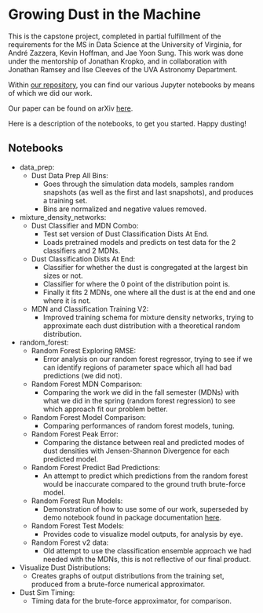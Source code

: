 # Growing Dust in the Machine
This is the capstone project, completed in partial fulfillment of the requirements for the MS in Data Science at the University of Virginia, for André Zazzera, Kevin Hoffman, and Jae Yoon Sung. This work was done under the mentorship of Jonathan Kropko, and in collaboration with Jonathan Ramsey and Ilse Cleeves of the UVA Astronomy Department.

Within [our repository](https://github.com/andrezazz/dust-in-the-machine), you can find our various Jupyter notebooks by means of which we did our work.

Our paper can be found on arXiv [here](https://arxiv.org/abs/2104.12845).

Here is a description of the notebooks, to get you started. Happy dusting!
## Notebooks
- data_prep:
  - Dust Data Prep All Bins:
    - Goes through the simulation data models, samples random snapshots (as well as the first and last snapshots), and produces a training set.
    - Bins are normalized and negative values removed.
- mixture_density_networks:
  - Dust Classifier and MDN Combo: 
    - Test set version of Dust Classification Dists At End.
    - Loads pretrained models and predicts on test data for the 2 classifiers and 2 MDNs.
  - Dust Classification Dists At End:
    -  Classifier for whether the dust is congregated at the largest bin sizes or not. 
    -  Classifier for where the 0 point of the distribution point is. 
    -  Finally it fits 2 MDNs, one where all the dust is at the end and one where it is not.
  - MDN and Classification Training V2:
    - Improved training schema for mixture density networks, trying to approximate each dust distribution with a theoretical random distribution.
- random_forest:
  - Random Forest Exploring RMSE:
    - Error analysis on our random forest regressor, trying to see if we can identify regions of parameter space which all had bad predictions (we did not).
  - Random Forest MDN Comparison:
    - Comparing the work we did in the fall semester (MDNs) with what we did in the spring (random forest regression) to see which approach fit our problem better.
  - Random Forest Model Comparison:
    - Comparing performances of random forest models, tuning.
  - Random Forest Peak Error:
    - Comparing the distance between real and predicted modes of dust densities with Jensen-Shannon Divergence for each predicted model.
  - Random Forest Predict Bad Predictions:
    - An attempt to predict which predictions from the random forest would be inaccurate compared to the ground truth brute-force model.
  - Random Forest Run Models:
    - Demonstration of how to use some of our work, superseded by demo notebook found in package documentation [here](https://kehoffman3.github.io/astrodust/docs/demo.html).
  - Random Forest Test Models:
    - Provides code to visualize model outputs, for analysis by eye.
  - Random Forest v2 data:
    - Old attempt to use the classification ensemble approach we had needed with the MDNs, this is not reflective of our final product.
- Visualize Dust Distributions:
  - Creates graphs of output distributions from the training set, produced from a brute-force numerical approximator.
- Dust Sim Timing:
  - Timing data for the brute-force approximator, for comparison.